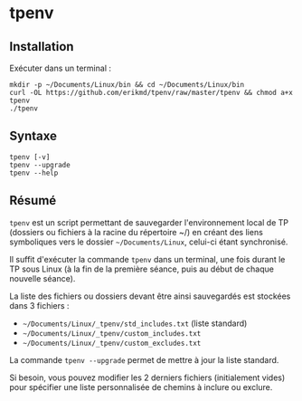 # tpenv

## Installation

Exécuter dans un terminal :

```
mkdir -p ~/Documents/Linux/bin && cd ~/Documents/Linux/bin
curl -OL https://github.com/erikmd/tpenv/raw/master/tpenv && chmod a+x tpenv
./tpenv
```

## Syntaxe

```
tpenv [-v]
tpenv --upgrade
tpenv --help
```

## Résumé

`tpenv` est un script permettant de sauvegarder l'environnement local
de TP (dossiers ou fichiers à la racine du répertoire ~/) en créant
des liens symboliques vers le dossier `~/Documents/Linux`,
celui-ci étant synchronisé.

Il suffit d'exécuter la commande `tpenv` dans un terminal, une fois
durant le TP sous Linux (à la fin de la première séance, puis au début
de chaque nouvelle séance).

La liste des fichiers ou dossiers devant être ainsi sauvegardés est
stockées dans 3 fichiers :

- `~/Documents/Linux/_tpenv/std_includes.txt` (liste standard)
- `~/Documents/Linux/_tpenv/custom_includes.txt`
- `~/Documents/Linux/_tpenv/custom_excludes.txt`

La commande `tpenv --upgrade` permet de mettre à jour la liste standard.

Si besoin, vous pouvez modifier les 2 derniers fichiers (initialement vides)
pour spécifier une liste personnalisée de chemins à inclure ou exclure.
